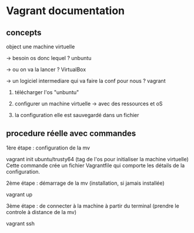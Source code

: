 
# Vagrant documentation

## concepts

object une machine virtuelle 

-> besoin os donc lequel ? unbuntu

-> ou on va la lancer ? VirtualBox

-> un logiciel intermediare qui va faire la conf pour nous ? vagrant


1. télécharger l'os "unbuntu"

2. configurer un machine virtuelle -> avec des ressources et oS

3. la configuration elle est sauvegardé dans un fichier

## procedure réelle avec commandes

1ère étape  : configuration de la mv

vagrant init ubuntu/trusty64
(tag de l'os pour initialiser la machine virtuelle)
Cette commande crée un fichier Vagrantfile qui comporte les détails de la configuration.


2ème étape  : démarrage de la mv (installation, si jamais installée)

vagrant up

3ème étape  : de connecter à la machine à partir du terminal (prendre le controle à distance de la mv)

vagrant ssh

